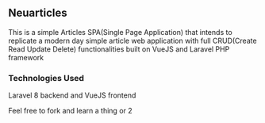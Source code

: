 ## Neuarticles
This is a simple  Articles SPA(Single Page Application) that intends to replicate a modern day simple article web application with full CRUD(Create Read Update Delete) functionalities built on VueJS and Laravel PHP framework

### Technologies Used

Laravel 8 backend and VueJS frontend

Feel free to fork and learn a thing or 2
